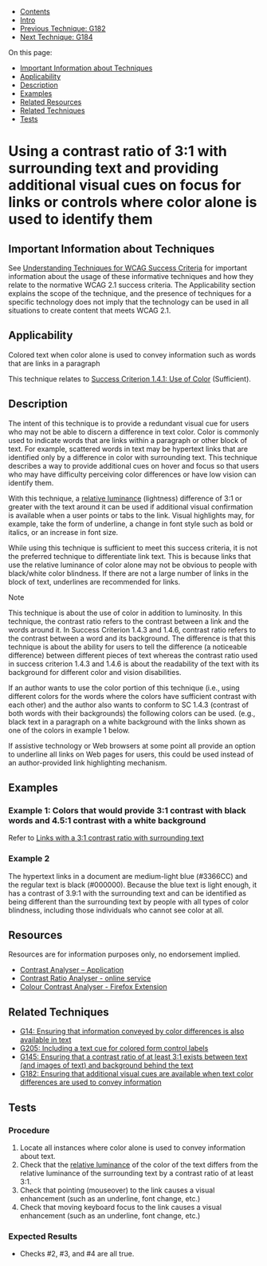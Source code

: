 -   [Contents](https://www.w3.org/WAI/WCAG21/Techniques/#techniques "Table of Contents")
-   [Intro](https://www.w3.org/WAI/WCAG21/Techniques/#introduction "Introduction to Techniques")
-   [Previous Technique: G182](G182)
-   [Next Technique: G184](G184)

On this page:

-   [Important Information about Techniques](#important-information)
-   [Applicability](#applicability)
-   [Description](#description)
-   [Examples](#examples)
-   [Related Resources](#resources)
-   [Related Techniques](#related)
-   [Tests](#tests)

Using a contrast ratio of 3:1 with surrounding text and providing additional visual cues on focus for links or controls where color alone is used to identify them
==================================================================================================================================================================

Important Information about Techniques
--------------------------------------

See [Understanding Techniques for WCAG Success Criteria](https://www.w3.org/WAI/WCAG21/Understanding/understanding-techniques) for important information about the usage of these informative techniques and how they relate to the normative WCAG 2.1 success criteria. The Applicability section explains the scope of the technique, and the presence of techniques for a specific technology does not imply that the technology can be used in all situations to create content that meets WCAG 2.1.

Applicability
-------------

Colored text when color alone is used to convey information such as words that are links in a paragraph

This technique relates to [Success Criterion 1.4.1: Use of Color](https://www.w3.org/WAI/WCAG21/Understanding/use-of-color) (Sufficient).

Description
-----------

The intent of this technique is to provide a redundant visual cue for users who may not be able to discern a difference in text color. Color is commonly used to indicate words that are links within a paragraph or other block of text. For example, scattered words in text may be hypertext links that are identified only by a difference in color with surrounding text. This technique describes a way to provide additional cues on hover and focus so that users who may have difficulty perceiving color differences or have low vision can identify them.

With this technique, a [relative luminance](https://www.w3.org/TR/WCAG21/#) (lightness) difference of 3:1 or greater with the text around it can be used if additional visual confirmation is available when a user points or tabs to the link. Visual highlights may, for example, take the form of underline, a change in font style such as bold or italics, or an increase in font size.

While using this technique is sufficient to meet this success criteria, it is not the preferred technique to differentiate link text. This is because links that use the relative luminance of color alone may not be obvious to people with black/white color blindness. If there are not a large number of links in the block of text, underlines are recommended for links.

Note

This technique is about the use of color in addition to luminosity. In this technique, the contrast ratio refers to the contrast between a link and the words around it. In Success Criterion 1.4.3 and 1.4.6, contrast ratio refers to the contrast between a word and its background. The difference is that this technique is about the ability for users to tell the difference (a noticeable difference) between different pieces of text whereas the contrast ratio used in success criterion 1.4.3 and 1.4.6 is about the readability of the text with its background for different color and vision disabilities.

If an author wants to use the color portion of this technique (i.e., using different colors for the words where the colors have sufficient contrast with each other) and the author also wants to conform to SC 1.4.3 (contrast of both words with their backgrounds) the following colors can be used. (e.g., black text in a paragraph on a white background with the links shown as one of the colors in example 1 below.

If assistive technology or Web browsers at some point all provide an option to underline all links on Web pages for users, this could be used instead of an author-provided link highlighting mechanism.

Examples
--------

### Example 1: Colors that would provide 3:1 contrast with black words and 4.5:1 contrast with a white background

Refer to [Links with a 3:1 contrast ratio with surrounding text](../../working-examples/link-contrast/)

### Example 2

The hypertext links in a document are medium-light blue (\#3366CC) and the regular text is black (\#000000). Because the blue text is light enough, it has a contrast of 3.9:1 with the surrounding text and can be identified as being different than the surrounding text by people with all types of color blindness, including those individuals who cannot see color at all.

Resources
---------

Resources are for information purposes only, no endorsement implied.

-   [Contrast Analyser – Application](https://www.paciellogroup.com/resources/contrastanalyser/)
-   [Contrast Ratio Analyser - online service](http://juicystudio.com/services/luminositycontrastratio.php)
-   [Colour Contrast Analyser - Firefox Extension](http://juicystudio.com/article/colour-contrast-analyser-firefox-extension.php)

Related Techniques
------------------

-   [G14: Ensuring that information conveyed by color differences is also available in text](https://www.w3.org/WAI/WCAG21/Techniques/general/G14)
-   [G205: Including a text cue for colored form control labels](https://www.w3.org/WAI/WCAG21/Techniques/general/G205)
-   [G145: Ensuring that a contrast ratio of at least 3:1 exists between text (and images of text) and background behind the text](https://www.w3.org/WAI/WCAG21/Techniques/general/G145)
-   [G182: Ensuring that additional visual cues are available when text color differences are used to convey information](https://www.w3.org/WAI/WCAG21/Techniques/general/G182)

Tests
-----

### Procedure

1.  Locate all instances where color alone is used to convey information about text.
2.  Check that the [relative luminance](https://www.w3.org/TR/WCAG21/#) of the color of the text differs from the relative luminance of the surrounding text by a contrast ratio of at least 3:1.
3.  Check that pointing (mouseover) to the link causes a visual enhancement (such as an underline, font change, etc.)
4.  Check that moving keyboard focus to the link causes a visual enhancement (such as an underline, font change, etc.)

### Expected Results

-   Checks \#2, \#3, and \#4 are all true.
